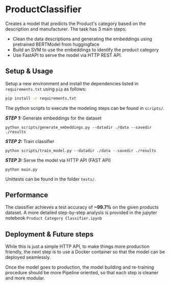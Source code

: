 # ProductClassifier

Creates a model that predicts the Product's category based on 
the description and manufacturer. The task has 3 main steps:
* Clean the data descriptions and generating the embeddings 
using pretrained BERTModel from huggingface
* Build an SVM to use the embeddings to identify the product category
* Use FastAPI to serve the model via HTTP REST API.

## Setup & Usage

Setup a new environment and install the dependencies listed in 
`requirements.txt` using `pip` as follows:

```bash
pip install -r requirements.txt
```

The python scripts to execute the modeling steps can be found in `scripts/`.


***STEP 1:*** Generate embeddings for the dataset
```
python scripts/generate_embeddings.py --datadir ./data --savedir ./results
```

***STEP 2:*** Train classifier
```
python scripts/train_model.py --datadir ./data --savedir ./results
```

***STEP 3:*** Serve the model via HTTP API (FAST API)
```
python main.py
```

Unittests can be found in the folder `tests/`.

## Performance 

The classifier achieves a test accuracy of **~99.7%** on the given 
products dataset. A more detailed step-by-step analysis is provided 
in the jupyter notebook `Product Category Classifier.ipynb`

## Deployment & Future steps

While this is just a simple HTTP API, to make things more production friendly, 
the next step is to use a Docker container so that the model can 
be deployed seamlessly.

Once the model goes to production, the model building and re-training procedure
should be more Pipeline oriented, so that each step is cleaner and more modular.
